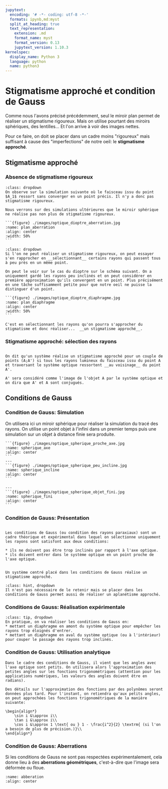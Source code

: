 ```yaml
---
jupytext:
  encoding: '# -*- coding: utf-8 -*-'
  formats: ipynb,md:myst
  split_at_heading: true
  text_representation:
    extension: .md
    format_name: myst
    format_version: 0.13
    jupytext_version: 1.10.3
kernelspec:
  display_name: Python 3
  language: python
  name: python3
---
```


# Stigmatisme approché et condition de Gauss

Comme nous l'avons précisé précédemment, seul le miroir plan permet de réaliser un stigmatisme rigoureux. Mais on utilise pourtant des miroirs sphériques, des lentilles...  Et l'on arrive à voir des images nettes.

Pour ce faire, on doit se placer dans un cadre moins "rigoureux" mais suffisant à cause des "imperfections" de notre oeil: le __stigmatisme approché__.

## Stigmatisme approché

### Absence de stigmatisme rigoureux

````{admonition} Absence de stigmatisme: Cas du dioptre plan
:class: dropdown
On observe sur la simulation suivante où le faisceau issu du point $A_1$ ressort sans converger en un point précis. Il n'y a donc pas stigmatisme rigoureux.

Nous verrons sur des simulations ultérieures que le miroir sphérique ne réalise pas non plus de stigmatisme rigoureux.

```{figure} ./images/optique_dioptre_aberration.jpg
:name: plan_aberration
:align: center
:width: 50%
```
````

````{admonition} Se rapproché du stigmatisme
:class: dropdown
Si l'on ne peut réaliser un stigmatisme rigoureux, on peut essayer s'en rapprocher en __sélectionnant__ certains rayons qui passent tous à peu près en un même point.

On peut le voir sur le cas du dioptre sur le schéma suivant. On a uniquement gardé les rayons peu inclinés et on peut considérer en première approximation qu'ils convergent en un point. Plus précisément en une tâche suffisamment petite pour que notre oeil ne puisse la distinguer d'un point.

```{figure} ./images/optique_dioptre_diaphragme.jpg
:name: plan_diaphragme
:align: center
:width: 50%
```

C'est en sélectionnant les rayons qu'on pourra s'approcher du stigmatisme et donc réaliser...  __un stigmatisme approché__.
````


### Stigmatisme approché: sélection des rayons

````{important} __Définition : Stigmatisme approché__

On dit qu'un système réalise un stigmatisme approché pour un couple de points (A;A') si tous les rayons lumineux du faisceau issu du point A et traversant le système optique ressortent __au voisinage__ du point A'.

A' sera considéré comme l'image de l'objet A par le système optique et on dira que A' et A sont conjugués.
````

## Conditions de Gauss

### Condition de Gauss: Simulation

On utilisera ici un miroir sphérique pour réaliser la simulation du tracé des rayons. On utilise un point objet à l'infini dans un premier temps puis une simulation sur un objet à distance finie sera produite.


````{panels}
```{figure} ./images/optique_spherique_proche_axe.jpg
:name: spherique_axe
:align: center
```
---
```{figure} ./images/optique_spherique_peu_incline.jpg
:name: spherique_incline
:align: center
```

---
```{figure} ./images/optique_spherique_objet_fini.jpg
:name: spherique_fini
:align: center
```
````

### Condition de Gauss: Présentation

````{important} __Définition : Conditions de Gauss__

Les conditions de Gauss (ou condition des rayons paraxiaux) sont un cadre théorique et expérimental dans lequel on sélectionne uniquement les rayons sont satisfont aux deux conditions:

* ils ne doivent pas être trop inclinés par rapport à l'axe optique.
* ils doivent entrer dans le système optique en un point proche de l'axe optique.
````

````{important} __Fondamental : Conditions de Gauss et Stigmatisme (admis)__

Un système centré placé dans les conditions de Gauss réalise un stigmatisme approché.
````

````{admonition} Complément : Aplanétisme (HP)
:class: hint, dropdown
Il n'est pas nécessaire de le retenir mais se placer dans les conditions de Gauss permet aussi de réaliser un aplanétisme approché.
````

### Conditions de Gauss: Réalisation expérimentale


````{admonition} Réalisation pratique
:class: tip, dropdown
En pratique, on va réaliser les conditions de Gauss en:
* mettant un diaphragme en amont du système optique pour empêcher les rayons trop éloignés d'entrer.
* mettant un diaphragme en aval du système optique (ou à l'intérieur) pour couper le passage des rayons trop inclinés.
````

### Condition de Gauss: Utilisation analytique

````{important} __Fondamental : Approximations aux petits angles__
Dans le cadre des conditions de Gauss, il vient que les angles avec l'axe optique sont petits. On utilisera alors l'approximation des petites angles sur les fonctions trigonométriques (attention pour les applications numériques, les valeurs des angles doivent être en radians).

Des détails sur l'approximation des fonctions par des polynômes seront données plus tard. Pour l'instant, on retiendra qu'aux petits angles, on peut approchées les fonctions trigonométriques de la manière suivante:

\begin{align*}
	\sin i &\approx i\\
	\tan i &\approx i\\
	\cos i &\approx 1 \text{ ou } 1 - \frac{i^2}{2} \textrm{ (si l'on a besoin de plus de précision.)}\\
\end{align*}
````

### Condition de Gauss: Aberrations

Si les conditions de Gauss ne sont pas respectées expérimentalement, cela donne lieu à des __aberrations géométriques__, c'est-à-dire que l'image sera déformée ou floue.

```{figure} ./images/abb_coussinet.jpg
:name: abberation
:align: center
```

